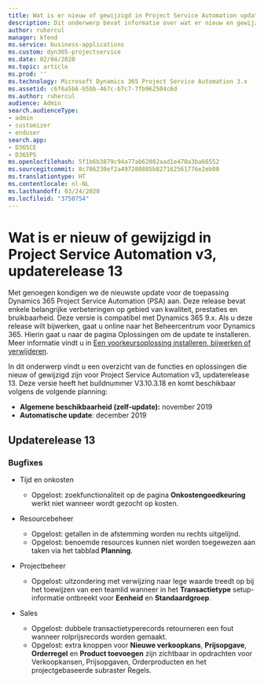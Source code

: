 ```yaml
---
title: Wat is er nieuw of gewijzigd in Project Service Automation updaterelease 13, v3
description: Dit onderwerp bevat informatie over wat er nieuw en gewijzigd is in Project Service Automation updaterelease 13, v3.
author: ruhercul
manager: kfend
ms.service: business-applications
ms.custom: dyn365-projectservice
ms.date: 02/04/2020
ms.topic: article
ms.prod: ''
ms.technology: Microsoft Dynamics 365 Project Service Automation 3.x
ms.assetid: c6f6a5b6-b5bb-467c-b7c7-7fb962504c6d
ms.author: ruhercul
audience: Admin
search.audienceType:
- admin
- customizer
- enduser
search.app:
- D365CE
- D365PS
ms.openlocfilehash: 5f1b6b3879c94a77ab62082aad1e470a3ba66552
ms.sourcegitcommit: 8c786230ef2a497280885b827162561776e2eb00
ms.translationtype: HT
ms.contentlocale: nl-NL
ms.lasthandoff: 03/24/2020
ms.locfileid: "3750754"
---
```

# <a name="project-service-automation-v3-update-release-13"></a>Wat is er nieuw of gewijzigd in Project Service Automation v3, updaterelease 13
Met genoegen kondigen we de nieuwste update voor de toepassing Dynamics 365 Project Service Automation (PSA) aan. Deze release bevat enkele belangrijke verbeteringen op gebied van kwaliteit, prestaties en bruikbaarheid. Deze versie is compatibel met Dynamics 365 9.x. Als u deze release wilt bijwerken, gaat u online naar het Beheercentrum voor Dynamics 365. Hierin gaat u naar de pagina Oplossingen om de update te installeren. Meer informatie vindt u in [Een voorkeursoplossing installeren, bijwerken of verwijderen](https://docs.microsoft.com/power-platform/admin/install-remove-preferred-solution).

In dit onderwerp vindt u een overzicht van de functies en oplossingen die nieuw of gewijzigd zijn voor Project Service Automation v3, updaterelease 13. Deze versie heeft het buildnummer V3.10.3.18 en komt beschikbaar volgens de volgende planning:

- **Algemene beschikbaarheid (zelf-update):** november 2019
- **Automatische update**: december 2019


## <a name="update-release-13"></a>Updaterelease 13 

### <a name="bug-fixes"></a>Bugfixes

- Tijd en onkosten

     - Opgelost: zoekfunctionaliteit op de pagina **Onkostengoedkeuring** werkt niet wanneer wordt gezocht op kosten.

- Resourcebeheer

     - Opgelost: getallen in de afstemming worden nu rechts uitgelijnd.
     - Opgelost: benoemde resources kunnen niet worden toegewezen aan taken via het tabblad **Planning**.

- Projectbeheer

     - Opgelost: uitzondering met verwijzing naar lege waarde treedt op bij het toewijzen van een teamlid wanneer in het **Transactietype** setup-informatie ontbreekt voor **Eenheid** en **Standaardgroep**.

- Sales

     - Opgelost: dubbele transactietyperecords retourneren een fout wanneer rolprijsrecords worden gemaakt.
     - Opgelost: extra knoppen voor **Nieuwe verkoopkans**, **Prijsopgave**, **Orderregel** en **Product toevoegen** zijn zichtbaar in opdrachten voor Verkoopkansen, Prijsopgaven, Orderproducten en het projectgebaseerde subraster Regels.


